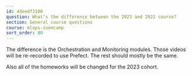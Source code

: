 ```yaml
---
id: 4deedf3100
question: What’s the difference between the 2023 and 2022 course?
section: General course questions
course: mlops-zoomcamp
sort_order: 80
---
```


The difference is the Orchestration and Monitoring modules. Those videos will be re-recorded to use Prefect. The rest should mostly be the same.

Also all of the homeworks will be changed for the 2023 cohort.

